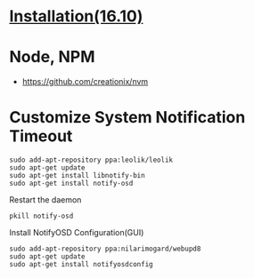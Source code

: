 # [Installation(16.10)](https://www.digitalocean.com/community/tutorials/how-to-install-node-js-on-ubuntu-16-04)

# Node, NPM
- https://github.com/creationix/nvm

# Customize System Notification Timeout

    sudo add-apt-repository ppa:leolik/leolik
    sudo apt-get update
    sudo apt-get install libnotify-bin 
    sudo apt-get install notify-osd

Restart the daemon
    
    pkill notify-osd

Install NotifyOSD Configuration(GUI)

    sudo add-apt-repository ppa:nilarimogard/webupd8
    sudo apt-get update
    sudo apt-get install notifyosdconfig

